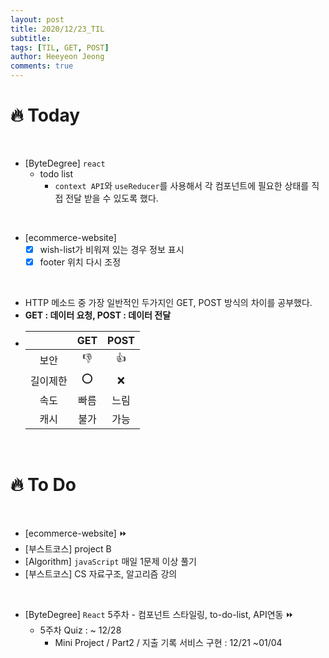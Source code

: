 ```yaml
---
layout: post
title: 2020/12/23_TIL
subtitle:
tags: [TIL, GET, POST]
author: Heeyeon Jeong
comments: true
---
```


# 🔥 Today

<br>

- [ByteDegree] `react`
  - todo list
    - `context API`와 `useReducer`를 사용해서 각 컴포넌트에 필요한 상태를 직접 전달 받을 수 있도록 했다.

<br>

- [ecommerce-website]
  - [x] wish-list가 비워져 있는 경우 정보 표시
  - [x] footer 위치 다시 조정

<br>

- HTTP 메소드 중 가장 일반적인 두가지인 GET, POST 방식의 차이를 공부했다.
- <b>GET : 데이터 요청, POST : 데이터 전달 </b>
- |          | GET  | POST |
  | :------: | :--: | :--: |
  |   보안   |  👎  |  👍  |
  | 길이제한 |  ⭕  |  ❌  |
  |   속도   | 빠름 | 느림 |
  |   캐시   | 불가 | 가능 |

<br>

# 🔥 To Do

<br>

- [ecommerce-website] ⏩
- [부스트코스] project B
- [Algorithm] `javaScript` 매일 1문제 이상 풀기
- [부스트코스] CS 자료구조, 알고리즘 강의

<br>

- [ByteDegree] `React` 5주차 - 컴포넌트 스타일링, to-do-list, API연동 ⏩
  - 5주차 Quiz : ~ 12/28
    - Mini Project / Part2 / 지출 기록 서비스 구현 : 12/21 ~01/04
